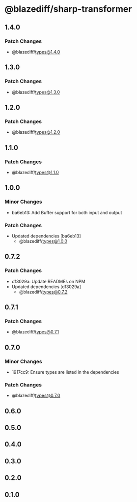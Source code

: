 # @blazediff/sharp-transformer

## 1.4.0

### Patch Changes

- @blazediff/types@1.4.0

## 1.3.0

### Patch Changes

- @blazediff/types@1.3.0

## 1.2.0

### Patch Changes

- @blazediff/types@1.2.0

## 1.1.0

### Patch Changes

- @blazediff/types@1.1.0

## 1.0.0

### Minor Changes

- ba6eb13: Add Buffer support for both input and output

### Patch Changes

- Updated dependencies [ba6eb13]
  - @blazediff/types@1.0.0

## 0.7.2

### Patch Changes

- df3029a: Update READMEs on NPM
- Updated dependencies [df3029a]
  - @blazediff/types@0.7.2

## 0.7.1

### Patch Changes

- @blazediff/types@0.7.1

## 0.7.0

### Minor Changes

- 1917cc9: Ensure types are listed in the dependencies

### Patch Changes

- @blazediff/types@0.7.0

## 0.6.0

## 0.5.0

## 0.4.0

## 0.3.0

## 0.2.0

## 0.1.0

